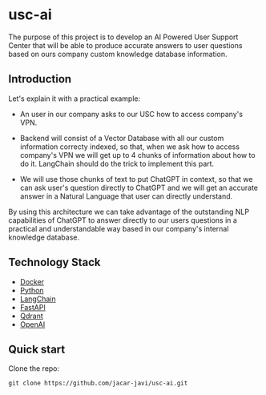 # usc-ai

The purpose of this project is to develop an AI Powered User Support Center that will be able to produce accurate answers to user questions based on ours company custom knowledge database information.

## Introduction

Let's explain it with a practical example:

- An user in our company asks to our USC how to access company's VPN.

- Backend will consist of a Vector Database with all our custom information correcty indexed, so that, when we ask how to access company's VPN we will get up to 4 chunks of information about how to do it. LangChain should do the trick to implement this part.

- We will use those chunks of text to put ChatGPT in context, so that we can ask user's question directly to ChatGPT and we will get an accurate answer in a Natural Language that user can directly understand. 

By using this architecture we can take advantage of the outstanding NLP capabilities of ChatGPT to answer directly to our users questions in a practical and understandable way based in our company's internal knowledge database.

## Technology Stack

- [Docker](https://www.docker.com/)
- [Python](https://www.python.org/)
- [LangChain](https://python.langchain.com/en/latest/)
- [FastAPI](https://fastapi.tiangolo.com/)
- [Qdrant](https://qdrant.tech/)
- [OpenAI](https://openai.com/)

## Quick start

Clone the repo:

`git clone https://github.com/jacar-javi/usc-ai.git`


